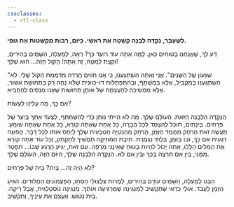```yaml
---
cssclasses:
  - rtl-class
---
```

**לְשֶׁעָבַר, נְקֻדָּה לְבָנָה קִשְּׁטָה אֶת רֹאשִׁי. כַּיּוֹם, רַבּוֹת מְקַשְּׁטוֹת אֶת גּוּפִי.**

דַּע לְךָ, שֶׁאֲנַחְנוּ בְּטוּחִים כָּאן. לָמָּה אַתָּה עוֹד רוֹעֵד כָּךְ? רְאֵה, לְמַעְלָה, הַשָּׁמַיִם בְּהִירִים, וּקְצָת לְמַטָּה, זֶה אַתָּה! הַקּוֹל הַזֶּה... הוּא שֶׁלְּךָ!

"שִׁגָּעוֹן שֶׁל הַשְּׁנַיִם". אֲנִי וְאַתָּה הִשְׁתַּגַּעְנוּ, כִּי אָנוּ חוֹוִים חֲרָדָה מִדִּמְמַת הַקּוֹל שֶׁלִּי. לֹא הִשְׁתַּגַּעְנוּ בְּמַקְבִּיל, אֶלָּא בִּמְשֻׁתָּף, וּבְהִתְפַּתְּלוּת דּוּ-כִּוּוּנִית שֶׁלֹּא נָחָה רַק בִּתְחוּשַׁת אִשּׁוּר, אֶלָּא מַמְשִׁיכָה לְהַעֲצָמָה שֶׁל אוֹתָן תְּחוּשׁוֹת שֶׁאָנוּ מְנַסִּים לְהַחְבִּיא.

אִם כָּךְ, מָה עָלֵינוּ לַעֲשׂוֹת?

הַנְּקֻדָּה הַלְּבָנָה הַזֹּאת. הָעוֹלָם שֶׁלְּךָ. מָה לֹא הָיִיתִי נוֹתֵן כְּדֵי לְהִשְׁתַּתֵּף, לִצְעֹד אִתְּךָ בְּיַעַר שֶׁל פְּרָחִים. בֵּינְתַיִם, תּוּכַל לְהִצָּמֵד לְכָל הֲבָרָה, כָּל אַחַת שֶׁאַתָּה קוֹרֵא, כָּל אַחַת שֶׁאַתָּה שׁוֹמֵעַ. תַּעֲשֶׂה זֹאת הַרְחֵק מִמֵּמַד הַזְּמַן, הַרְחֵק מֵהַנְּטִיָּה הַטִּבְעִית שֶׁלְּךָ לְיַחַס אוֹתוֹ לְכָל דָּבָר. הֲפוּגָה רִגְעִית אִם כָּךְ, וּבוֹ בַּזְּמַן, בִּלְתִּי נִגְמֶרֶת. תֵּיבַת הַמּוּזִיקָה תַּמְשִׁיךְ לְתַקְתֵּק, וְכָל עוֹד אַתָּה קוֹרֵא אֶת הַמִּלִּים הַלָּלוּ, אַתָּה יָכוֹל לִהְיוֹת בָּטוּחַ שֶׁאֵינֶנִּי מַרְפָּה. עִם זֹאת, יַגִּיעַ הָרֶגַע שֶׁבּוֹ... תִּפָּטֵר מִמֶּנִּי, בֵּין אִם תִּרְצֶה בְּכָךְ וּבֵין אִם לֹא. הַנְּקֻדָּה הַלְּבָנָה שֶׁלְּךָ, הַיּוֹם הַזֶּה, הָעוֹלָם שֶׁלְּךָ.

לֹא הָיָה זֶה... בַּיִת? בַּיִת שֶׁל פְּרָחִים?

הַבֵּט לְמַעְלָה, הַשָּׁמַיִם עוֹדָם בְּהִירִים, לַמְרוֹת צִלְצוּלֵי הַסְּתָו, הַפַּעֲמוֹנִים הַחֲלוּדִים. הִגִּיעַ הַזְּמַן לַעֲבֹד. אוּלַי כְּדַאי שֶׁתַּקְשִׁיב לַמַּנְגִּינָה שֶׁמַּרְגִּיעָה אוֹתְךָ. מַנְגִּינָה נוֹסְטַלְגִּית, אֲבָל רֵיקָה. בַּיִת נָטוּשׁ. אֶעֱצֹם אֶת עֵינֶיךָ, וְתַקְשִׁיב.